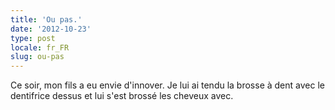 ```yaml
---
title: 'Ou pas.'
date: '2012-10-23'
type: post
locale: fr_FR
slug: ou-pas
---
```


Ce soir, mon fils a eu envie d'innover. Je lui ai tendu la brosse à dent avec le dentifrice dessus et lui s'est brossé les cheveux avec.
